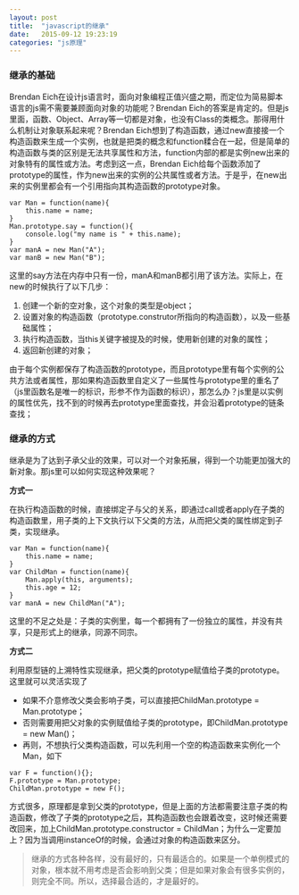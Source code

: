 ```yaml
---
layout: post
title:  "javascript的继承"
date:   2015-09-12 19:23:19
categories: "js原理"
---
```


### 继承的基础

Brendan Eich在设计js语言时，面向对象编程正值兴盛之期，而定位为简易脚本语言的js需不需要兼顾面向对象的功能呢？Brendan Eich的答案是肯定的。但是js里面，函数、Object、Array等一切都是对象，也没有Class的类概念。那得用什么机制让对象联系起来呢？Brendan Eich想到了构造函数，通过new直接接一个构造函数来生成一个实例，也就是把类的概念和function糅合在一起，但是简单的构造函数与类的区别是无法共享属性和方法，function内部的都是实例new出来的对象特有的属性或方法。考虑到这一点，Brendan Eich给每个函数添加了prototype的属性，作为new出来的实例的公共属性或者方法。于是乎，在new出来的实例里都会有一个引用指向其构造函数的prototype对象。

```
var Man = function(name){
    this.name = name;
}
Man.prototype.say = function(){
    console.log("my name is " + this.name);
}
var manA = new Man("A");
var manB = new Man("B");
```

这里的say方法在内存中只有一份，manA和manB都引用了该方法。实际上，在new的时候执行了以下几步：

1. 创建一个新的空对象，这个对象的类型是object；
2. 设置对象的构造函数（prototype.construtor所指向的构造函数），以及一些基础属性；
3. 执行构造函数，当this关键字被提及的时候，使用新创建的对象的属性；
4. 返回新创建的对象；

由于每个实例都保存了构造函数的prototype，而且prototype里有每个实例的公共方法或者属性，那如果构造函数里自定义了一些属性与prototype里的重名了（js里函数名是唯一的标识，形参不作为函数的标识），那怎么办？js里是以实例的属性优先，找不到的时候再去prototype里面查找，并会沿着prototype的链条查找；

### 继承的方式

继承是为了达到子承父业的效果，可以对一个对象拓展，得到一个功能更加强大的新对象。那js里可以如何实现这种效果呢？

**方式一** 

在执行构造函数的时候，直接绑定子与父的关系，即通过call或者apply在子类的构造函数里，用子类的上下文执行以下父类的方法，从而把父类的属性绑定到子类，实现继承。
```
var Man = function(name){
    this.name = name;
}
var ChildMan = function(name){
    Man.apply(this, arguments);
    this.age = 12;
}
var manA = new ChildMan("A");
```

这里的不足之处是：子类的实例里，每一个都拥有了一份独立的属性，并没有共享，只是形式上的继承，同源不同宗。

**方式二** 

利用原型链的上溯特性实现继承，把父类的prototype赋值给子类的prototype。这里就可以灵活实现了
- 如果不介意修改父类会影响子类，可以直接把ChildMan.prototype = Man.prototype；
- 否则需要用把父对象的实例赋值给子类的prototype，即ChildMan.prototype = new Man()；
- 再则，不想执行父类构造函数，可以先利用一个空的构造函数来实例化一个Man，如下
```
var F = function(){};
F.prototype = Man.prototype;
ChildMan.prototype = new F();
```

方式很多，原理都是拿到父类的prototype，但是上面的方法都需要注意子类的构造函数，修改了子类的prototype之后，其构造函数也会跟着改变，这时候还需要改回来，加上ChildMan.prototype.constructor = ChildMan；为什么一定要加上？因为当调用instanceOf的时候，会通过对象的构造函数来区分。


> 继承的方式各种各样，没有最好的，只有最适合的。如果是一个单例模式的对象，根本就不用考虑是否会影响到父类；但是如果对象会有很多实例的，则完全不同。所以，选择最合适的，才是最好的。
